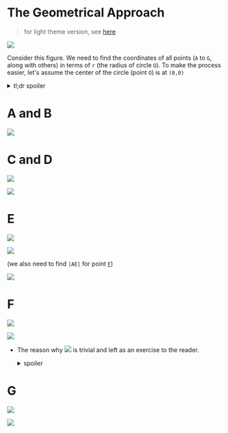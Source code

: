 # The Geometrical Approach
> for light theme version, see [here](math-light.md)

![](assets/dark/o.svg)

Consider this figure. We need to find the coordinates of all points (`A` to `G`, along with others) in terms of `r` (the radius of circle `O`). To make the process easier, let's assume the center of the circle (point `O`) is at `(0,0)`

<details>
    <summary>tl;dr spoiler</summary>

![](assets/dark/vars.svg)
</details>

# A and B
![](assets/dark/ab.svg)

# C and D
![](assets/dark/BOC.svg)

![](assets/dark/cd.svg)

# E
![](assets/dark/AOM.svg)

![](assets/dark/e.svg)

(we also need to find `|AE|` for point [`F`](#f))

![](assets/dark/ae.svg)

# F
![](assets/dark/AOF.svg)

![](assets/dark/f.svg)

- The reason why ![](assets/dark/triv.svg) is trivial and left as an exercise to the reader.
    <details><summary>spoiler</summary>

    ![](assets/dark/trivial.svg)
    </details>

# G
![](assets/dark/POG.svg)

![](assets/dark/g.svg)